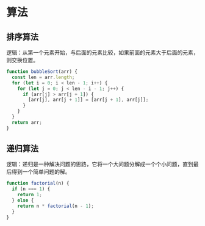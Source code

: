 # 算法

## 排序算法

逻辑：从第一个元素开始，与后面的元素比较，如果前面的元素大于后面的元素，则交换位置。

```javascript
function bubbleSort(arr) {
  const len = arr.length;
  for (let i = 0; i < len - 1; i++) {
    for (let j = 0; j < len - i - 1; j++) {
      if (arr[j] > arr[j + 1]) {
        [arr[j], arr[j + 1]] = [arr[j + 1], arr[j]];
      }
    }
  }
  return arr;
}
```

## 递归算法

逻辑：递归是一种解决问题的思路，它将一个大问题分解成一个个小问题，直到最后得到一个简单问题的解。

```javascript
function factorial(n) {
  if (n === 1) {
    return 1;
  } else {
    return n * factorial(n - 1);
  }
}
```
